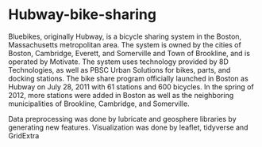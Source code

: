 # Hubway-bike-sharing
Bluebikes, originally Hubway, is a bicycle sharing system in the Boston, Massachusetts metropolitan area. 
The system is owned by the cities of Boston, Cambridge, Everett, and Somerville and Town of Brookline, and is 
operated by Motivate. The system uses technology provided by 8D Technologies, as well as PBSC Urban Solutions for 
bikes, parts, and docking stations. The bike share program officially launched in Boston as Hubway on July 28, 
2011 with 61 stations and 600 bicycles. In the spring of 2012, more stations were added in Boston as well as 
the neighboring municipalities of Brookline, Cambridge, and Somerville.

Data preprocessing was done by lubricate and geosphere libraries by generating new features.
Visualization was done by leaflet, tidyverse and GridExtra
